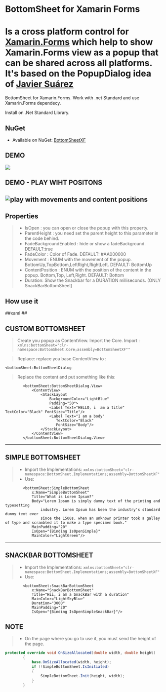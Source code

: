# BottomSheet for Xamarin Forms

 Is a cross platform control for [Xamarin.Forms](https://www.xamarin.com/forms) which help to show Xamarin.Forms view as a popup that can be shared across all platforms.
It's based on the PopupDialog idea of [Javier Suárez](https://javiersuarezruiz.wordpress.com/2019/07/17/xamarin-ui-challenge-art-plant-mall/)
 ===================


BottomSheet for Xamarin.Forms. Work with .net Standard and use Xamarin.Forms dependecy.

Install on .Net Standard Library.

## NuGet
* Available on NuGet: [BottomSheetXF](https://www.nuget.org/packages/BottomSheetXF/)


## DEMO
![](https://media.giphy.com/media/co0eVhB8LxRV9n0GX4/giphy.gif)

## DEMO - PLAY WIHT POSITONS
![play with movements and content positions](https://media.giphy.com/media/gk3JjswtSfCHQdDJzB/giphy.gif)
----------


Properties
-------------


> - IsOpen : you can open or close the popup with this property.
> - ParentHeight : you need set the parent height to this parameter in the code behind.
> - FadeBackgroundEnabled : hide or show a fadeBackground. DEFAULT:true
> - FadeColor : Color of Fade. DEFAULT: #AA000000
> - Movement : ENUM with the movement of the popup. BottomUp,TopBottom,LeftRight,RightLeft. DEFAULT: BottomUp
> - ContentPosition : ENUM with the position of the content in the popup. Bottom,Top, Left,Right. DEFAULT: Bottom
> - Duration: Show the Snackbar for a DURATION milliseconds. (ONLY SnackBarBottomSheet)


How use it
-------------

##xaml ##

CUSTOM BOTTOMSHEET
-------------

> Create you popup as ContentView.
> Import the Core.
> Import : `xmlns:bottomSheet="clr-namespace:BottomSheet.Core;assembly=BottomSheetXF""`

> Replace: replace you base ContentView to  : 

	<bottomSheet:BottomSheetDialog

> Replace the content and put something like this:

```xaml
	 	<bottomSheet:BottomSheetDialog.View>
        	<ContentView>
            	<StackLayout
                	BackgroundColor="LightBlue"
                	Padding="50">
                	<Label Text="HELLO, i  am a title" TextColor="Black" FontSize="Title"/>
                	<Label Text="I am a body" 
                       TextColor="Black"
                       FontSize="Body"/>
            	</StackLayout>
        	</ContentView>
    	</bottomSheet:BottomSheetDialog.View>
```

----------


SIMPLE BOTTOMSHEET
-------------

> - Import the Implementations: `xmlns:bottomSheet="clr-namespace:BottomSheet.Implementations;assembly=BottomSheetXF"`
> - Use:
```xaml
        <bottomSheet:SimpleBottomSheet 
            x:Name="SimpleBottomSheet" 
            Title="What is Lorem Ipsum?" 
            Body="Lorem Ipsum is simply dummy text of the printing and typesetting 
                industry. Lorem Ipsum has been the industry's standard dummy text ever 
                since the 1500s, when an unknown printer took a galley of type and scrambled it to make a type specimen book." 
            MainPadding="20"
            IsOpen="{Binding IsOpenSimple}"
            MainColor="LightGreen"/>
```

----------


SNACKBAR BOTTOMSHEET
-------------

> - Import the Implementations: `xmlns:bottomSheet="clr-namespace:BottomSheet.Implementations;assembly=BottomSheetXF"`
> - Use:
```xaml
        <bottomSheet:SnackBarBottomSheet 
            x:Name="SnackBarBottomSheet"
            Title="Hii, i am a SnackBar with a duration"
            MainColor="LightSkyBlue"
            Duration="3000"
            MainPadding="20"
            IsOpen="{Binding IsOpenSimpleSnackBar}"/>
```

## NOTE
> - On the page where you go to use it, you must send the height of the page.

```csharp
protected override void OnSizeAllocated(double width, double height)
        {
            base.OnSizeAllocated(width, height);
            if (!SimpleBottomSheet.IsInitiated)
            {
                SimpleBottomSheet.Init(height, width);
            }
        }
```